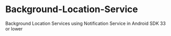 # Background-Location-Service
Background Location Services using Notification Service in Android SDK 33 or lower
